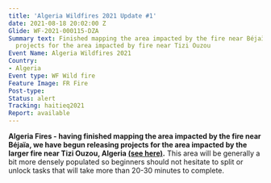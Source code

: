```yaml
---
title: 'Algeria Wildfires 2021 Update #1'
date: 2021-08-18 20:02:00 Z
Glide: WF-2021-000115-DZA
Summary text: Finished mapping the area impacted by the fire near Béjaïa, releasing
  projects for the area impacted by fire near Tizi Ouzou
Event Name: Algeria Wildfires 2021
Country:
- Algeria
Event type: WF Wild fire
Feature Image: FR Fire
Post-type: 
Status: alert
Tracking: haitieq2021
Report: available
---
```


<strong>Algeria Fires - having finished mapping the area impacted by the fire near Béjaïa, we have begun releasing projects for the area impacted by the larger fire near Tizi Ouzou, Algeria <a href="https://tasks.hotosm.org/explore?campaign=Mediterranean%20Wildfires%202021">(see here)</a>.</strong> This area will be generally a bit more densely populated so beginners should not hesitate to split or unlock tasks that will take more than 20-30 minutes to complete.